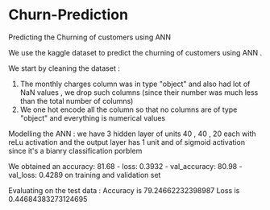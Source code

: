 # Churn-Prediction
Predicting the Churning of customers using ANN

We use the kaggle dataset to predict the churning of customers using ANN .

We start by cleaning the dataset : 
1) The monthly charges column was in type "object" and also had lot of NaN values , we drop such columns (since their number was much less than the total number of columns)
2) We one hot encode all the column so that no columns are of type "object" and everything is numerical values

Modelling the ANN :
 we have 3 hidden layer of units 40 , 40 , 20 each with reLu activation
 and the output layer has 1 unit and of sigmoid activation since it's a bianry classification porblem 


 We obtained an accuracy: 81.68 - loss: 0.3932 - val_accuracy: 80.98 - val_loss: 0.4289 on training and validation set 

 Evaluating on the test data :
 Accuracy is 79.24662232398987
 Loss is 0.44684383273124695

